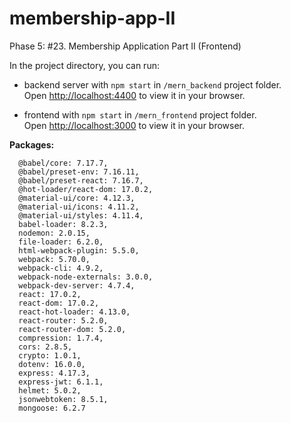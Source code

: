 # membership-app-II

Phase 5: #23. Membership Application Part II (Frontend)

In the project directory, you can run:

* backend server with `npm start` in `/mern_backend` project folder.\
Open [http://localhost:4400](http://localhost:4400) to view it in your browser.

* frontend with `npm start` in `/mern_frontend` project folder.\
Open [http://localhost:3000](http://localhost:3000) to view it in your browser.


**Packages:**

      @babel/core: 7.17.7, 
      @babel/preset-env: 7.16.11,
      @babel/preset-react: 7.16.7,      
      @hot-loader/react-dom: 17.0.2,     
      @material-ui/core: 4.12.3,
      @material-ui/icons: 4.11.2,
      @material-ui/styles: 4.11.4,
      babel-loader: 8.2.3,    
      nodemon: 2.0.15,
      file-loader: 6.2.0,
      html-webpack-plugin: 5.5.0,
      webpack: 5.70.0,
      webpack-cli: 4.9.2,
      webpack-node-externals: 3.0.0,
      webpack-dev-server: 4.7.4,
      react: 17.0.2,
      react-dom: 17.0.2,
      react-hot-loader: 4.13.0,
      react-router: 5.2.0,
      react-router-dom: 5.2.0,
      compression: 1.7.4,
      cors: 2.8.5,
      crypto: 1.0.1,
      dotenv: 16.0.0,
      express: 4.17.3,
      express-jwt: 6.1.1,
      helmet: 5.0.2,
      jsonwebtoken: 8.5.1,
      mongoose: 6.2.7
    
